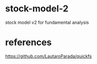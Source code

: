# stock-model-2

stock model v2 for fundamental analysis

# references

https://github.com/LautaroParada/quickfs
